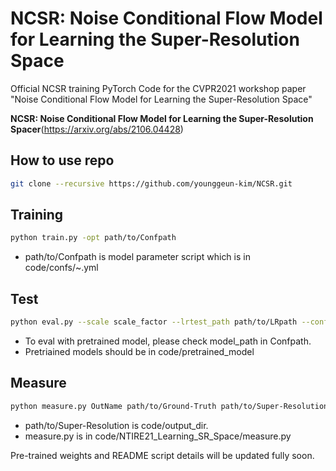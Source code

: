 # NCSR: Noise Conditional Flow Model for Learning the Super-Resolution Space

Official NCSR training PyTorch Code for the CVPR2021 workshop paper "Noise Conditional Flow Model for Learning the Super-Resolution Space" 

**NCSR: Noise Conditional Flow Model for Learning the Super-Resolution Spacer**(https://arxiv.org/abs/2106.04428)

## How to use repo
```.bash
git clone --recursive https://github.com/younggeun-kim/NCSR.git
```


## Training

```.bash
python train.py -opt path/to/Confpath
```
* path/to/Confpath is model parameter script which is in code/confs/~.yml

## Test

```.bash
python eval.py --scale scale_factor --lrtest_path path/to/LRpath --conf_path path/to/Confpath
```
* To eval with pretrained model, please check model_path in Confpath. 
* Pretriained models should be in code/pretrained_model

## Measure

```.bash
python measure.py OutName path/to/Ground-Truth path/to/Super-Resolution n_samples scale_factor 
```
* path/to/Super-Resolution is code/output_dir. 
* measure.py is in code/NTIRE21_Learning_SR_Space/measure.py


Pre-trained weights and README script details will be updated fully soon.
